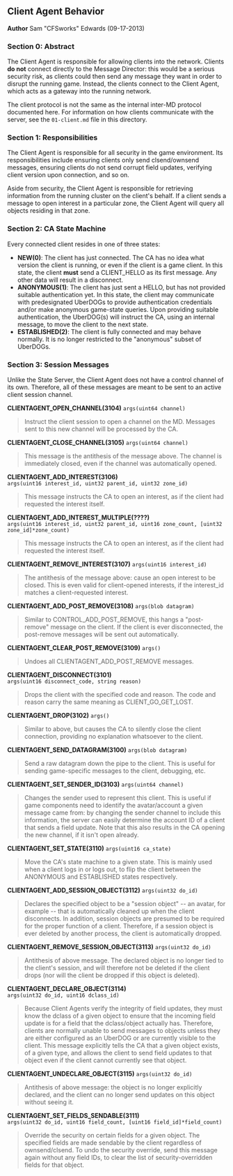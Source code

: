 Client Agent Behavior
---------------------
**Author**
Sam "CFSworks" Edwards (09-17-2013)


### Section 0: Abstract ###

The Client Agent is responsible for allowing clients into the network. Clients
**do not** connect directly to the Message Director: this would be a serious
security risk, as clients could then send any message they want in order to
disrupt the running game. Instead, the clients connect to the Client Agent, which
acts as a gateway into the running network.

The client protocol is not the same as the internal inter-MD protocol documented
here. For information on how clients communicate with the server, see the
`01-client.md` file in this directory.


### Section 1: Responsibilities ###

The Client Agent is responsible for all security in the game environment.
Its responsibilities include ensuring clients only send clsend/ownsend messages,
ensuring clients do not send corrupt field updates, verifying client version
upon connection, and so on.

Aside from security, the Client Agent is responsible for retrieving information
from the running cluster on the client's behalf. If a client sends a message
to open interest in a particular zone, the Client Agent will query all objects
residing in that zone.


### Section 2: CA State Machine ###

Every connected client resides in one of three states:

- **NEW(0)**: The client has just connected. The CA has no idea what version the
client is running, or even if the client is a game client. In this state, the
client **must** send a CLIENT_HELLO as its first message. Any other data will
result in a disconnect.
- **ANONYMOUS(1)**: The client has just sent a HELLO, but has not provided suitable
authentication yet. In this state, the client may communicate with predesignated
UberDOGs to provide authentication credentials and/or make anonymous game-state
queries. Upon providing suitable authentication, the UberDOG(s) will instruct the
CA, using an internal message, to move the client to the next state.
- **ESTABLISHED(2)**: The client is fully connected and may behave normally. It is
no longer restricted to the "anonymous" subset of UberDOGs.


### Section 3: Session Messages ###

Unlike the State Server, the Client Agent does not have a control channel of its
own. Therefore, all of these messages are meant to be sent to an active client
session channel.


**CLIENTAGENT_OPEN_CHANNEL(3104)** `args(uint64 channel)`  
> Instruct the client session to open a channel on the MD. Messages sent to this
new channel will be processed by the CA.

**CLIENTAGENT_CLOSE_CHANNEL(3105)** `args(uint64 channel)`  
> This message is the antithesis of the message above. The channel is immediately
closed, even if the channel was automatically opened.

**CLIENTAGENT_ADD_INTEREST(3106)**  
    `args(uint16 interest_id, uint32 parent_id, uint32 zone_id)`  
> This message instructs the CA to open an interest, as if the client had
requested the interest itself.

**CLIENTAGENT_ADD_INTEREST_MULTIPLE(????)**  
    `args(uint16 interest_id, uint32 parent_id, uint16 zone_count, [uint32 zone_id]*zone_count)`  
> This message instructs the CA to open an interest, as if the client had
requested the interest itself.

**CLIENTAGENT_REMOVE_INTEREST(3107)** `args(uint16 interest_id)`  
> The antithesis of the message above: cause an open interest to be closed. This
is even valid for client-opened interests, if the interest_id matches a client-requested
interest.

**CLIENTAGENT_ADD_POST_REMOVE(3108)** `args(blob datagram)`  
> Similar to CONTROL_ADD_POST_REMOVE, this hangs a "post-remove" message on the
client. If the client is ever disconnected, the post-remove messages will be sent
out automatically.

**CLIENTAGENT_CLEAR_POST_REMOVE(3109)** `args()`  
> Undoes all CLIENTAGENT_ADD_POST_REMOVE messages.

**CLIENTAGENT_DISCONNECT(3101)**  
    `args(uint16 disconnect_code, string reason)`  
> Drops the client with the specified code and reason. The code and reason carry
the same meaning as CLIENT_GO_GET_LOST.

**CLIENTAGENT_DROP(3102)** `args()`  
> Similar to above, but causes the CA to silently close the client connection,
providing no explanation whatsoever to the client.

**CLIENTAGENT_SEND_DATAGRAM(3100)** `args(blob datagram)`  
> Send a raw datagram down the pipe to the client. This is useful for sending
game-specific messages to the client, debugging, etc.

**CLIENTAGENT_SET_SENDER_ID(3103)** `args(uint64 channel)`  
> Changes the sender used to represent this client. This is useful if game
components need to identify the avatar/account a given message came from: by
changing the sender channel to include this information, the server can easily
determine the account ID of a client that sends a field update. Note that this
also results in the CA opening the new channel, if it isn't open already.

**CLIENTAGENT_SET_STATE(3110)** `args(uint16 ca_state)`  
> Move the CA's state machine to a given state. This is mainly used when a client
logs in or logs out, to flip the client between the ANONYMOUS and ESTABLISHED
states respectively.

**CLIENTAGENT_ADD_SESSION_OBJECT(3112)** `args(uint32 do_id)`  
> Declares the specified object to be a "session object" -- an avatar, for example --
that is automatically cleaned up when the client disconnects. In addition, session
objects are presumed to be required for the proper function of a client. Therefore,
if a session object is ever deleted by another process, the client is automatically
dropped.

**CLIENTAGENT_REMOVE_SESSION_OBJECT(3113)** `args(uint32 do_id)`  
> Antithesis of above message. The declared object is no longer tied to the client's
session, and will therefore not be deleted if the client drops (nor will the client
be dropped if this object is deleted).

**CLIENTAGENT_DECLARE_OBJECT(3114)**  
    `args(uint32 do_id, uint16 dclass_id)`  
> Because Client Agents verify the integrity of field updates, they must know the
dclass of a given object to ensure that the incoming field update is for a field that
the dclass/object actually has. Therefore, clients are normally unable to send messages
to objects unless they are either configured as an UberDOG or are currently visible
to the client. This message explicitly tells the CA that a given object exists, of
a given type, and allows the client to send field updates to that object even if
the client cannot currently see that object.

**CLIENTAGENT_UNDECLARE_OBJECT(3115)** `args(uint32 do_id)`  
> Antithesis of above message: the object is no longer explicitly declared, and
the client can no longer send updates on this object without seeing it.

**CLIENTAGENT_SET_FIELDS_SENDABLE(3111)**  
    `args(uint32 do_id, uint16 field_count, [uint16 field_id]*field_count)`  
> Override the security on certain fields for a given object. The specified fields
are made sendable by the client regardless of ownsend/clsend. To undo the security
override, send this message again without any field IDs, to clear the list of
security-overridden fields for that object.
